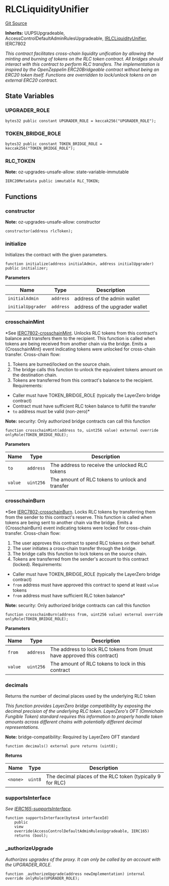 # RLCLiquidityUnifier
[Git Source](https://github.com/iExecBlockchainComputing/rlc-multichain/blob/61326e3abe32aee8683989ab94220c30da0cb2e6/src/RLCLiquidityUnifier.sol)

**Inherits:**
UUPSUpgradeable, AccessControlDefaultAdminRulesUpgradeable, [IRLCLiquidityUnifier](/src/interfaces/IRLCLiquidityUnifier.sol/interface.IRLCLiquidityUnifier.md), IERC7802

*This contract facilitates cross-chain liquidity unification by allowing
the minting and burning of tokens on the RLC token contract. All bridges
should interact with this contract to perform RLC transfers.
The implementation is inspired by the OpenZeppelin ERC20Bridgeable contract
without being an ERC20 token itself. Functions are overridden to lock/unlock
tokens on an external ERC20 contract.*


## State Variables
### UPGRADER_ROLE

```solidity
bytes32 public constant UPGRADER_ROLE = keccak256("UPGRADER_ROLE");
```


### TOKEN_BRIDGE_ROLE

```solidity
bytes32 public constant TOKEN_BRIDGE_ROLE = keccak256("TOKEN_BRIDGE_ROLE");
```


### RLC_TOKEN
**Note:**
oz-upgrades-unsafe-allow: state-variable-immutable


```solidity
IERC20Metadata public immutable RLC_TOKEN;
```


## Functions
### constructor

**Note:**
oz-upgrades-unsafe-allow: constructor


```solidity
constructor(address rlcToken);
```

### initialize

Initializes the contract with the given parameters.


```solidity
function initialize(address initialAdmin, address initialUpgrader) public initializer;
```
**Parameters**

|Name|Type|Description|
|----|----|-----------|
|`initialAdmin`|`address`|address of the admin wallet|
|`initialUpgrader`|`address`|address of the upgrader wallet|


### crosschainMint

*See [IERC7802-crosschainMint](/lib/openzeppelin-contracts/contracts/token/ERC20/extensions/draft-ERC20Bridgeable.sol/abstract.ERC20Bridgeable.md#crosschainmint).
Unlocks RLC tokens from this contract's balance and transfers them to the recipient.
This function is called when tokens are being received from another chain via the bridge.
Emits a {CrosschainMint} event indicating tokens were unlocked for cross-chain transfer.
Cross-chain flow:
1. Tokens are burned/locked on the source chain.
2. The bridge calls this function to unlock the equivalent tokens amount on the destination chain.
3. Tokens are transferred from this contract's balance to the recipient.
Requirements:
- Caller must have TOKEN_BRIDGE_ROLE (typically the LayerZero bridge contract)
- Contract must have sufficient RLC token balance to fulfill the transfer
- `to` address must be valid (non-zero)*

**Note:**
security: Only authorized bridge contracts can call this function


```solidity
function crosschainMint(address to, uint256 value) external override onlyRole(TOKEN_BRIDGE_ROLE);
```
**Parameters**

|Name|Type|Description|
|----|----|-----------|
|`to`|`address`|The address to receive the unlocked RLC tokens|
|`value`|`uint256`|The amount of RLC tokens to unlock and transfer|


### crosschainBurn

*See [IERC7802-crosschainBurn](/lib/openzeppelin-contracts/contracts/token/ERC20/extensions/draft-ERC20Bridgeable.sol/abstract.ERC20Bridgeable.md#crosschainburn).
Locks RLC tokens by transferring them from the sender to this contract's reserve.
This function is called when tokens are being sent to another chain via the bridge.
Emits a {CrosschainBurn} event indicating tokens were locked for cross-chain transfer.
Cross-chain flow:
1. The user approves this contract to spend RLC tokens on their behalf.
2. The user initiates a cross-chain transfer through the bridge.
3. The bridge calls this function to lock tokens on the source chain.
4. Tokens are transferred from the sender's account to this contract (locked).
Requirements:
- Caller must have TOKEN_BRIDGE_ROLE (typically the LayerZero bridge contract)
- `from` address must have approved this contract to spend at least `value` tokens
- `from` address must have sufficient RLC token balance*

**Note:**
security: Only authorized bridge contracts can call this function


```solidity
function crosschainBurn(address from, uint256 value) external override onlyRole(TOKEN_BRIDGE_ROLE);
```
**Parameters**

|Name|Type|Description|
|----|----|-----------|
|`from`|`address`|The address to lock RLC tokens from (must have approved this contract)|
|`value`|`uint256`|The amount of RLC tokens to lock in this contract|


### decimals

Returns the number of decimal places used by the underlying RLC token

*This function provides LayerZero bridge compatibility by exposing the decimal
precision of the underlying RLC token. LayerZero's OFT (Omnichain Fungible Token)
standard requires this information to properly handle token amounts across different
chains with potentially different decimal representations.*

**Note:**
bridge-compatibility: Required by LayerZero OFT standard


```solidity
function decimals() external pure returns (uint8);
```
**Returns**

|Name|Type|Description|
|----|----|-----------|
|`<none>`|`uint8`|The decimal places of the RLC token (typically 9 for RLC)|


### supportsInterface

*See [IERC165-supportsInterface](/src/RLCCrosschainToken.sol/contract.RLCCrosschainToken.md#supportsinterface).*


```solidity
function supportsInterface(bytes4 interfaceId)
    public
    view
    override(AccessControlDefaultAdminRulesUpgradeable, IERC165)
    returns (bool);
```

### _authorizeUpgrade

*Authorizes upgrades of the proxy. It can only be called by
an account with the UPGRADER_ROLE.*


```solidity
function _authorizeUpgrade(address newImplementation) internal override onlyRole(UPGRADER_ROLE);
```

